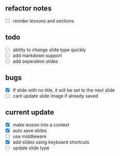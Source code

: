 ## refactor notes

- [ ] reorder lessons and sections

## todo

- [ ] ability to change slide type quickly
- [ ] add markdown support
- [ ] add seperation slides

## bugs

- [x] if slide with no title, it will be set to the next slide
- [ ] cant update slide image if already saved

## current update

- [x] make lesson into a context
- [x] auto save slides
- [ ] use middleware
- [x] add slides using keyboard shortcuts
- [ ] update slide type
